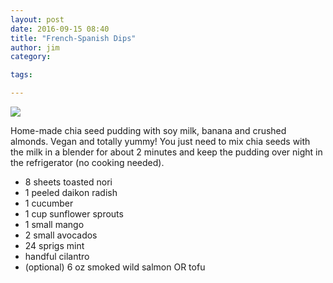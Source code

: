 ```yaml
---
layout: post
date: 2016-09-15 08:40
title: "French-Spanish Dips"
author: jim
category:

tags:

---
```


<img src="http://farm6.staticflickr.com/5325/9629238275_38e02155bc_b.jpg" />

Home-made chia seed pudding with soy milk, banana and crushed almonds. Vegan and totally yummy! You just need to mix chia seeds with the milk in a blender for about 2 minutes and keep the pudding over night in the refrigerator (no cooking needed).


<ul>
    <li>8 sheets toasted nori</li>
    <li>1 peeled daikon radish </li>
    <li>1 cucumber</li>
    <li>1 cup sunflower sprouts</li>
    <li>1 small mango</li>
    <li>2 small avocados</li>
    <li>24 sprigs mint</li>
    <li>handful cilantro</li>
    <li>(optional) 6 oz smoked wild salmon OR tofu</li>
</ul>